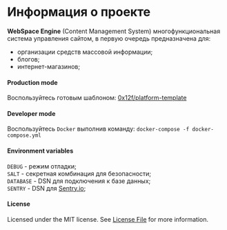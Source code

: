 Информация о проекте
====
**WebSpace Engine** (Content Management System) многофункциональная система управления сайтом,
в первую очередь предназначена для:
* организации средств массовой информации;
* блогов;
* интернет-магазинов;

#### Production mode
Воспользуйтесь готовым шаблоном: [0x12f/platform-template](https://github.com/0x12f/platform-template)

#### Developer mode
Воспользуйтесь `Docker` выполнив команду: `docker-compose -f docker-compose.yml`

#### Environment variables
`DEBUG` - режим отладки;  
`SALT` - секретная комбинация для безопасности;  
`DATABASE` - DSN для подключения к базе данных;  
`SENTRY` - DSN для [Sentry.io](https://sentry.io);  

#### License
Licensed under the MIT license. See [License File](LICENSE.md) for more information.
